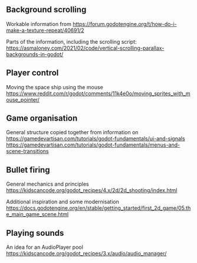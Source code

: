 ## Background scrolling

Workable information from
https://forum.godotengine.org/t/how-do-i-make-a-texture-repeat/40691/2

Parts of the information, including the scrolling script:
https://asmaloney.com/2021/02/code/vertical-scrolling-parallax-backgrounds-in-godot/

## Player control

Moving the space ship using the mouse
https://www.reddit.com/r/godot/comments/11k4e0o/moving_sprites_with_mouse_pointer/

## Game organisation

General structure copied together from information on
https://gamedevartisan.com/tutorials/godot-fundamentals/ui-and-signals
https://gamedevartisan.com/tutorials/godot-fundamentals/menus-and-scene-transitions

## Bullet firing

General mechanics and principles
https://kidscancode.org/godot_recipes/4.x/2d/2d_shooting/index.html

Additional inspiration and some modernisation
https://docs.godotengine.org/en/stable/getting_started/first_2d_game/05.the_main_game_scene.html

## Playing sounds

An idea for an AudioPlayer pool
https://kidscancode.org/godot_recipes/3.x/audio/audio_manager/
